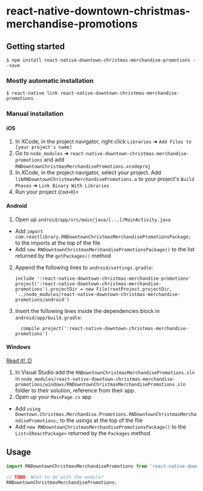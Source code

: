 
# react-native-downtown-christmas-merchandise-promotions

## Getting started

`$ npm install react-native-downtown-christmas-merchandise-promotions --save`

### Mostly automatic installation

`$ react-native link react-native-downtown-christmas-merchandise-promotions`

### Manual installation


#### iOS

1. In XCode, in the project navigator, right click `Libraries` ➜ `Add Files to [your project's name]`
2. Go to `node_modules` ➜ `react-native-downtown-christmas-merchandise-promotions` and add `RNDowntownChristmasMerchandisePromotions.xcodeproj`
3. In XCode, in the project navigator, select your project. Add `libRNDowntownChristmasMerchandisePromotions.a` to your project's `Build Phases` ➜ `Link Binary With Libraries`
4. Run your project (`Cmd+R`)<

#### Android

1. Open up `android/app/src/main/java/[...]/MainActivity.java`
  - Add `import com.reactlibrary.RNDowntownChristmasMerchandisePromotionsPackage;` to the imports at the top of the file
  - Add `new RNDowntownChristmasMerchandisePromotionsPackage()` to the list returned by the `getPackages()` method
2. Append the following lines to `android/settings.gradle`:
  	```
  	include ':react-native-downtown-christmas-merchandise-promotions'
  	project(':react-native-downtown-christmas-merchandise-promotions').projectDir = new File(rootProject.projectDir, 	'../node_modules/react-native-downtown-christmas-merchandise-promotions/android')
  	```
3. Insert the following lines inside the dependencies block in `android/app/build.gradle`:
  	```
      compile project(':react-native-downtown-christmas-merchandise-promotions')
  	```

#### Windows
[Read it! :D](https://github.com/ReactWindows/react-native)

1. In Visual Studio add the `RNDowntownChristmasMerchandisePromotions.sln` in `node_modules/react-native-downtown-christmas-merchandise-promotions/windows/RNDowntownChristmasMerchandisePromotions.sln` folder to their solution, reference from their app.
2. Open up your `MainPage.cs` app
  - Add `using Downtown.Christmas.Merchandise.Promotions.RNDowntownChristmasMerchandisePromotions;` to the usings at the top of the file
  - Add `new RNDowntownChristmasMerchandisePromotionsPackage()` to the `List<IReactPackage>` returned by the `Packages` method


## Usage
```javascript
import RNDowntownChristmasMerchandisePromotions from 'react-native-downtown-christmas-merchandise-promotions';

// TODO: What to do with the module?
RNDowntownChristmasMerchandisePromotions;
```
  